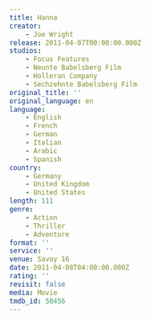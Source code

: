 ```yaml
---
title: Hanna
creator:
    - Joe Wright
release: 2011-04-07T00:00:00.000Z
studios:
    - Focus Features
    - Neunte Babelsberg Film
    - Holleran Company
    - Sechzehnte Babelsberg Film
original_title: ''
original_language: en
language:
    - English
    - French
    - German
    - Italian
    - Arabic
    - Spanish
country:
    - Germany
    - United Kingdom
    - United States
length: 111
genre:
    - Action
    - Thriller
    - Adventure
format: ''
service: ''
venue: Savoy 16
date: 2011-04-08T04:00:00.000Z
rating: ''
revisit: false
media: Movie
tmdb_id: 50456
---
```



